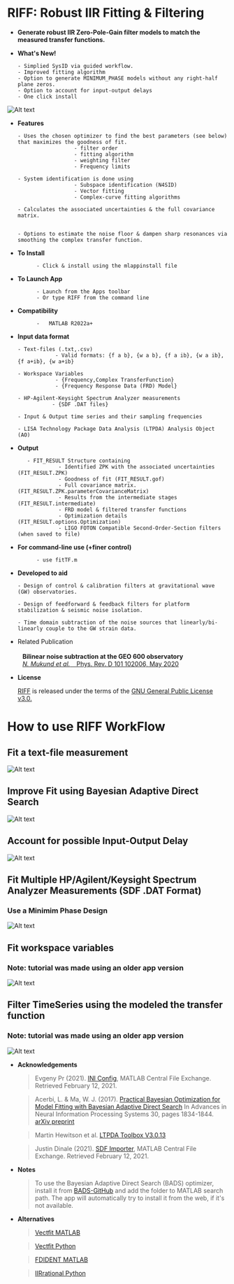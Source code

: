 # RIFF: Robust IIR Fitting & Filtering

- **Generate robust IIR Zero-Pole-Gain filter models to match the measured transfer functions.**
            
- **What's New!**

      - Simplied SysID via guided workflow.
      - Improved fitting algorithm 
      - Option to generate MINIMUM_PHASE models without any right-half plane zeros.
      - Option to account for input-output delays 
      - One click install

![Alt text](/tutorials/RIFF_ScreenShot.png)



- **Features**

      - Uses the chosen optimizer to find the best parameters (see below) that maximizes the goodness of fit.
                        - filter order
                        - fitting algorithm
                        - weighting filter 
                        - Frequency limits
                        
      - System identification is done using 
                        - Subspace identification (N4SID)
                        - Vector fitting 
                        - Complex-curve fitting algorithms
                        
      - Calculates the associated uncertainties & the full covariance matrix.

      
      - Options to estimate the noise floor & dampen sharp resonances via smoothing the complex transfer function.

- **To Install** 

            - Click & install using the mlappinstall file 

- **To Launch App** 
              
            - Launch from the Apps toolbar
            - Or type RIFF from the command line

- **Compatibility**

            -   MATLAB R2022a+
           

- **Input data format**

      - Text-files (.txt,.csv) 
                  - Valid formats: {f a b}, {w a b}, {f a ib}, {w a ib}, {f a+ib}, {w a+ib}
                  
      - Workspace Variables 
                  - {Frequency,Complex TransferFunction}
                  - {Frequency Response Data (FRD) Model}
                  
      - HP-Agilent-Keysight Spectrum Analyzer measurements
                 - {SDF .DAT files}
                 
      - Input & Output time series and their sampling frequencies
      
      - LISA Technology Package Data Analysis (LTPDA) Analysis Object (AO)

- **Output**

         - FIT_RESULT Structure containing 
                   - Identified ZPK with the associated uncertainties  (FIT_RESULT.ZPK)
                   - Goodness of fit (FIT_RESULT.gof)
                   - Full covariance matrix. (FIT_RESULT.ZPK.parameterCovarianceMatrix)
                   - Results from the intermediate stages (FIT_RESULT.intermediate)
                   - FRD model & filtered transfer functions
                   - Optimization details (FIT_RESULT.options.Optimization)
                   - LIGO FOTON Compatible Second-Order-Section filters (when saved to file)                   



- **For command-line use (+finer control)**

            - use fitTF.m

            
- **Developed to aid** 

      - Design of control & calibration filters at gravitational wave (GW) observatories.
      
      - Design of feedforward & feedback filters for platform stabilization & seismic noise isolation.
      
      - Time domain subtraction of the noise sources that linearly/bi-linearly couple to the GW strain data.
      
      
- Related Publication <br /> &ensp;<br /> &ensp; **Bilinear noise subtraction at the GEO 600 observatory** <br /> &ensp; 
   [*N. Mukund et al.*  &ensp; Phys. Rev. D 101 102006, May 2020](https://doi.org/10.1103/PhysRevD.101.102006)
   


- **License**

     [RIFF](https://github.com/Nikhil-Mukund/RIFF) is released under the terms of the [GNU General Public License v3.0.](https://github.com/Nikhil-Mukund/RIFF/blob/main/LICENSE)

# How to use RIFF WorkFlow

## Fit a text-file measurement 
![Alt text](/tutorials/damped_transmission_FMINCON.gif)

## Improve Fit using Bayesian Adaptive Direct Search 
![Alt text](/tutorials/damped_transmission_BADS.gif)

## Account for possible Input-Output Delay
![Alt text](/tutorials/SysID_with_IOdelay.gif)


## Fit Multiple HP/Agilent/Keysight Spectrum Analyzer Measurements (SDF .DAT Format)
### Use a Minimim Phase Design
![Alt text](/tutorials/Keysight_Multiple_SDF_Files_MinPhase.gif)

## Fit workspace variables 
### Note: tutorial was made using an older app version 
![Alt text](/tutorials/RIFF-tutorial-2.gif)

## Filter TimeSeries using the modeled the transfer function
### Note: tutorial was made using an older app version 
![Alt text](/tutorials/RIFF-tutorial-4.gif)




- **Acknowledgements**

     > Evgeny Pr (2021). [INI Config](https://www.mathworks.com/matlabcentral/fileexchange/24992-ini-config), MATLAB Central File Exchange. Retrieved February 12, 2021.
     
     > Acerbi, L. & Ma, W. J. (2017). [Practical Bayesian Optimization for Model Fitting with Bayesian Adaptive Direct Search](https://proceedings.neurips.cc/paper/2017/hash/df0aab058ce179e4f7ab135ed4e641a9-Abstract.html) In Advances in Neural Information Processing Systems 30, pages 1834-1844. [arXiv preprint](https://arxiv.org/abs/1705.04405)
      
    > Martin Hewitson et al. [LTPDA Toolbox V3.0.13](https://www.lisamission.org/ltpda/)
    
    > Justin Dinale (2021). [SDF Importer](https://www.mathworks.com/matlabcentral/fileexchange/67513-sdf-importer), MATLAB Central File Exchange. Retrieved February 12, 2021.
    
- **Notes**     

     > To use the Bayesian Adaptive Direct Search (BADS) optimizer, install it from [BADS-GitHub](https://github.com/lacerbi/bads) and add the folder to MATLAB search path. The app will automatically try to install it from the web, if it's not available.
     
- **Alternatives**

     > [Vectfit MATLAB](https://www.sintef.no/projectweb/vectfit/)
     
     > [Vectfit Python](https://github.com/PhilReinhold/vectfit_python)
     
     > [FDIDENT MATLAB](https://www.mathworks.com/products/connections/product_detail/product_35570.html)
     
     > [IIRrational Python](https://lee-mcculler.docs.ligo.org/iirrational/)
